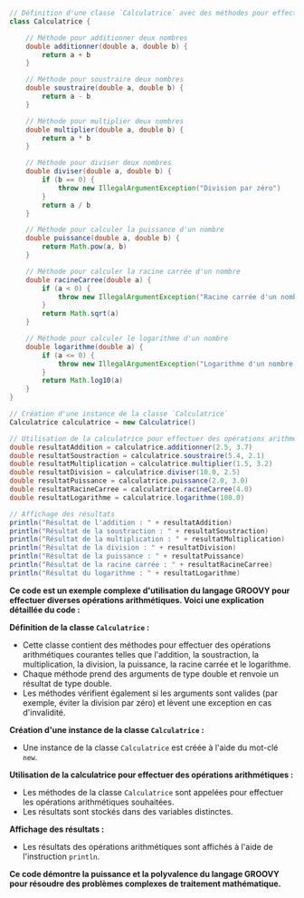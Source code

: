 ```groovy
// Définition d'une classe `Calculatrice` avec des méthodes pour effectuer des opérations arithmétiques
class Calculatrice {

    // Méthode pour additionner deux nombres
    double additionner(double a, double b) {
        return a + b
    }

    // Méthode pour soustraire deux nombres
    double soustraire(double a, double b) {
        return a - b
    }

    // Méthode pour multiplier deux nombres
    double multiplier(double a, double b) {
        return a * b
    }

    // Méthode pour diviser deux nombres
    double diviser(double a, double b) {
        if (b == 0) {
            throw new IllegalArgumentException("Division par zéro")
        }
        return a / b
    }

    // Méthode pour calculer la puissance d'un nombre
    double puissance(double a, double b) {
        return Math.pow(a, b)
    }

    // Méthode pour calculer la racine carrée d'un nombre
    double racineCarree(double a) {
        if (a < 0) {
            throw new IllegalArgumentException("Racine carrée d'un nombre négatif")
        }
        return Math.sqrt(a)
    }

    // Méthode pour calculer le logarithme d'un nombre
    double logarithme(double a) {
        if (a <= 0) {
            throw new IllegalArgumentException("Logarithme d'un nombre non positif")
        }
        return Math.log10(a)
    }
}

// Création d'une instance de la classe `Calculatrice`
Calculatrice calculatrice = new Calculatrice()

// Utilisation de la calculatrice pour effectuer des opérations arithmétiques
double resultatAddition = calculatrice.additionner(2.5, 3.7)
double resultatSoustraction = calculatrice.soustraire(5.4, 2.1)
double resultatMultiplication = calculatrice.multiplier(1.5, 3.2)
double resultatDivision = calculatrice.diviser(10.0, 2.5)
double resultatPuissance = calculatrice.puissance(2.0, 3.0)
double resultatRacineCarree = calculatrice.racineCarree(4.0)
double resultatLogarithme = calculatrice.logarithme(100.0)

// Affichage des résultats
println("Résultat de l'addition : " + resultatAddition)
println("Résultat de la soustraction : " + resultatSoustraction)
println("Résultat de la multiplication : " + resultatMultiplication)
println("Résultat de la division : " + resultatDivision)
println("Résultat de la puissance : " + resultatPuissance)
println("Résultat de la racine carrée : " + resultatRacineCarree)
println("Résultat du logarithme : " + resultatLogarithme)
```

**Ce code est un exemple complexe d'utilisation du langage GROOVY pour effectuer diverses opérations arithmétiques. Voici une explication détaillée du code :**

**Définition de la classe `Calculatrice` :**

* Cette classe contient des méthodes pour effectuer des opérations arithmétiques courantes telles que l'addition, la soustraction, la multiplication, la division, la puissance, la racine carrée et le logarithme.
* Chaque méthode prend des arguments de type double et renvoie un résultat de type double.
* Les méthodes vérifient également si les arguments sont valides (par exemple, éviter la division par zéro) et lèvent une exception en cas d'invalidité.

**Création d'une instance de la classe `Calculatrice` :**

* Une instance de la classe `Calculatrice` est créée à l'aide du mot-clé `new`.

**Utilisation de la calculatrice pour effectuer des opérations arithmétiques :**

* Les méthodes de la classe `Calculatrice` sont appelées pour effectuer les opérations arithmétiques souhaitées.
* Les résultats sont stockés dans des variables distinctes.

**Affichage des résultats :**

* Les résultats des opérations arithmétiques sont affichés à l'aide de l'instruction `println`.

**Ce code démontre la puissance et la polyvalence du langage GROOVY pour résoudre des problèmes complexes de traitement mathématique.**